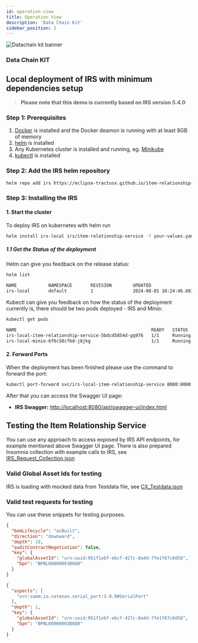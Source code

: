 ```yaml
---
id: operation-view
title: Operation View
description: 'Data Chain Kit'
sidebar_position: 2
---
```


![Datachain kit banner](@site/static/img/kits/data-chain/DataChainKitIcon.png)
### Data Chain KIT

## Local deployment of IRS with minimum dependencies setup

> **Please note that this demo is currently based on IRS version 5.4.0**

### Step 1: Prerequisites

1. [Docker](https://docs.docker.com/get-docker/) is installed and the Docker deamon is running with at least 8GB of
   memory
2. [helm](https://helm.sh/docs/intro/install/) is installed
3. Any Kubernetes cluster is installed and running, eg. [Minikube](https://minikube.sigs.k8s.io/docs/start/)
4. [kubectl](https://kubernetes.io/docs/tasks/tools/) is installed

### Step 2: Add the IRS helm repository

```bash
helm repo add irs https://eclipse-tractusx.github.io/item-relationship-service
```

### Step 3: Installing the IRS

#### 1. Start the cluster

To deploy IRS on kubernetes with helm run

```bash
helm install irs-local irs/item-relationship-service -f your-values.yaml
```

##### 1.1 Get the Status of the deployment

Helm can give you feedback on the release status:

```bash
helm list
```

```bash
NAME            NAMESPACE       REVISION        UPDATED                                 STATUS          CHART                           APP VERSION
irs-local       default         1               2024-08-01 10:24:46.8811785 +0200 CEST  deployed        item-relationship-service-7.4.0 5.4.0
```

Kubectl can give you feedback on how the status of the deployment currently is, there should be two pods deployed - IRS
and Minio:

```bash
kubectl get pods
```

```bash
NAME                                                   READY   STATUS    RESTARTS   AGE
irs-local-item-relationship-service-5bdcd5854d-gq976   1/1     Running   0          47s
irs-local-minio-6f6c58cfbd-j8jkg                       1/1     Running   0          47s
```

#### 2. Forward Ports

When the deployment has been finished please use the command to forward the port:

```bash
kubectl port-forward svc/irs-local-item-relationship-service 8080:8080
```

After that you can access the Swagger UI page:

* **IRS Swagger:** [http://localhost:8080/api/swagger-ui/index.html](http://localhost:8080/api/swagger-ui/index.html)

## Testing the Item Relationship Service

You can use any approach to access exposed by IRS API endpoints, for example mentioned above Swagger UI page. There is
also prepared Insomnia collection with example calls to IRS,
see [IRS_Request_Collection.json](https://github.com/eclipse-tractusx/item-relationship-service/blob/5.4.0/local/testing/request-collection/IRS_Request_Collection.json)

### Valid Global Asset Ids for testing

IRS is loading with mocked data from Testdata file,
see [CX_Testdata.json](https://github.com/eclipse-tractusx/item-relationship-service/blob/5.4.0/irs-models/src/main/resources/test_data/CX_Testdata.json)

### Valid test requests for testing

You can use these snippets for testing purposes.

```json
{
  "bomLifecycle": "asBuilt",
  "direction": "downward",
  "depth": 10,
  "auditContractNegotiation": false,
  "key": {
    "globalAssetId": "urn:uuid:951f1ebf-ebcf-427c-8a4d-7fe1f67c8d58",
    "bpn": "BPNL00000003B0Q0"
  }
}
````

```json
{
  "aspects": [
    "urn:samm:io.catenax.serial_part:3.0.0#SerialPart"
  ],
  "depth": 1,
  "key": {
    "globalAssetId": "urn:uuid:951f1ebf-ebcf-427c-8a4d-7fe1f67c8d58",
    "bpn": "BPNL00000003B0Q0"
  }
}
```
